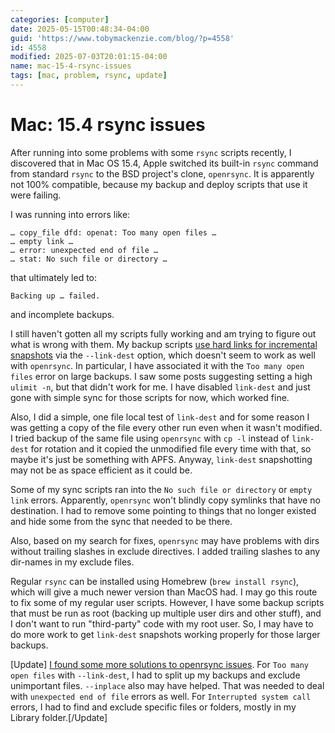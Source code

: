 ```yaml
---
categories: [computer]
date: 2025-05-15T00:48:34-04:00
guid: 'https://www.tobymackenzie.com/blog/?p=4558'
id: 4558
modified: 2025-07-03T20:01:15-04:00
name: mac-15-4-rsync-issues
tags: [mac, problem, rsync, update]
---
```


Mac: 15.4 rsync issues
======================

After running into some problems with some `rsync` scripts recently, I discovered that in Mac OS 15.4, Apple switched its built-in `rsync` command from standard `rsync` to the BSD project's clone, `openrsync`.  It is apparently not 100% compatible, because my backup and deploy scripts that use it were failing.

<!--more-->

I was running into errors like:

```
… copy_file dfd: openat: Too many open files …
… empty link …
… error: unexpected end of file …
… stat: No such file or directory …
```

that ultimately led to:

```
Backing up … failed.
```

and incomplete backups.

I still haven't gotten all my scripts fully working and am trying to figure out what is wrong with them.  My backup scripts [use hard links for incremental snapshots](/content/blog/2017/11/11/rsync-incremental-snapshots.md) via the `--link-dest` option, which doesn't seem to work as well with `openrsync`.  In particular, I have associated it with the `Too many open files` error on large backups.  I saw some posts suggesting setting a high `ulimit -n`, but that didn't work for me.  I have disabled `link-dest` and just gone with simple sync for those scripts for now, which worked fine.

Also, I did a simple, one file local test of `link-dest` and for some reason I was getting a copy of the file every other run even when it wasn't modified.  I tried backup of the same file using `openrsync` with `cp -l` instead of `link-dest` for rotation and it copied the unmodified file every time with that, so maybe it's just be something with APFS.  Anyway, `link-dest` snapshotting may not be as space efficient as it could be.

Some of my sync scripts ran into the `No such file or directory` or `empty link` errors.  Apparently, `openrsync` won't blindly copy symlinks that have no destination.  I had to remove some pointing to things that no longer existed and hide some from the sync that needed to be there.

Also, based on my search for fixes, `openrsync` may have problems with dirs without trailing slashes in exclude directives. I added trailing slashes to any dir-names in my exclude files.

Regular `rsync` can be installed using Homebrew (`brew install rsync`), which will give a much newer version than MacOS had.  I may go this route to fix some of my regular user scripts.  However, I have some backup scripts that must be run as root (backing up multiple user dirs and other stuff), and I don't want to run "third-party" code with my root user.  So, I may have to do more work to get `link-dest` snapshots working properly for those larger backups.

[Update] [I found some more solutions to openrsync issues](/content/blog/2025/06/27/openrsync-issues-resolved.md).  For `Too many open files` with `--link-dest`, I had to split up my backups and exclude unimportant files.  `--inplace` also may have helped.  That was needed to deal with `unexpected end of file` errors as well.  For `Interrupted system call` errors, I had to find and exclude specific files or folders, mostly in my Library folder.[/Update]
